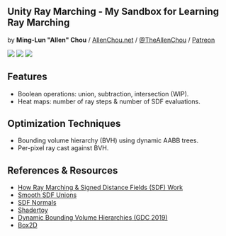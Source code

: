 ## Unity Ray Marching - My Sandbox for Learning Ray Marching
by **Ming-Lun "Allen" Chou** / [AllenChou.net](http://AllenChou.net) / [@TheAllenChou](http://twitter.com/TheAllenChou) / [Patreon](https://www.patreon.com/TheAllenChou)

![](/img/smooth-sphere-union.gif) ![](/img/interactive-game-objects.gif) ![](/img/heat-maps.gif)

## Features
  * Boolean operations: union, subtraction, intersection (WIP).
  * Heat maps: number of ray steps & number of SDF evaluations.

## Optimization Techniques
  * Bounding volume hierarchy (BVH) using dynamic AABB trees.
  * Per-pixel ray cast against BVH.

## References & Resources
  * [How Ray Marching & Signed Distance Fields (SDF) Work](http://www.michaelwalczyk.com/blog/2017/5/25/ray-marching)
  * [Smooth SDF Unions](http://www.iquilezles.org/www/articles/smin/smin.htm)
  * [SDF Normals](http://www.iquilezles.org/www/articles/normalsSDF/normalsSDF.htm)
  * [Shadertoy](http://shadertoy.com)
  * [Dynamic Bounding Volume Hierarchies (GDC 2019)](https://box2d.org/files/ErinCatto_DynamicBVH_GDC2019.pdf)
  * [Box2D](https://github.com/erincatto/box2d)
